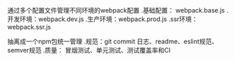 通过多个配置文件管理不同环境的webpack配置
.基础配置： webpack.base.js
.开发环境：webpack.dev.js
.生产环境：webpack.prod.js
.ssr环境：webpack.ssr.js

抽离成一个npm包统一管理
.规范：git commit 日志、readme、eslint规范、semver规范
.质量： 冒烟测试、单元测试、测试覆盖率和CI